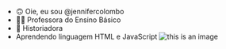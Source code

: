 - 🙃 Oie, eu sou @jennifercolombo
- 👩‍🏫 Professora do Ensino Básico
- 📖 Historiadora
- Aprendendo linguagem HTML e JavaScript
![this is an image](https://www.imagensempng.com.br/wp-content/uploads/2021/05/Patolino-Assustado-Png-800x445.png)
